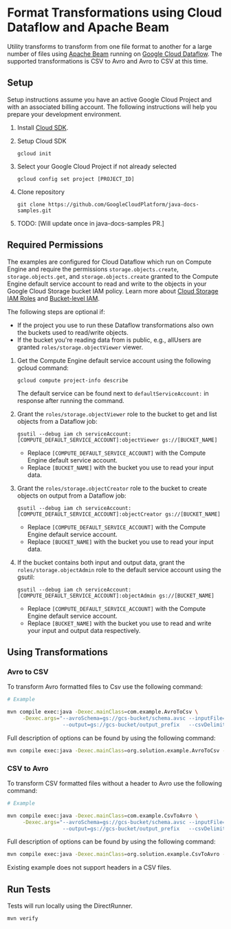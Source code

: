 # Format Transformations using Cloud Dataflow and Apache Beam

Utility transforms to transform from one file format to another for a large number of files using
[Apache Beam][apache_beam] running on [Google Cloud Dataflow][dataflow]. The supported transformations is CSV to Avro and
Avro to CSV at this time.

## Setup

Setup instructions assume you have an active Google Cloud Project and with an associated billing account. The following
instructions will help you prepare your development environment.

1. Install [Cloud SDK][cloud_sdk].
1. Setup Cloud SDK

       gcloud init


1. Select your Google Cloud Project if not already selected

       gcloud config set project [PROJECT_ID]

1. Clone repository

       git clone https://github.com/GoogleCloudPlatform/java-docs-samples.git

1. TODO: [Will update once in java-docs-samples PR.]

## Required Permissions

The examples are configured for Cloud Dataflow which run on Compute Engine and require the permissions
`storage.objects.create`, `storage.objects.get`, and `storage.objects.create` granted to the Compute Engine default
service account to read and write to the objects in your Google Cloud Storage bucket IAM policy. Learn more about
[Cloud Storage IAM Roles][storage_iam_roles] and [Bucket-level IAM][bucket_iam].

The following steps are optional if:

* If the project you use to run these Dataflow transformations also own the buckets used to read/write objects.
* If the bucket you're reading data from is public, e.g., allUsers are granted `roles/storage.objectViewer` viewer.

1. Get the Compute Engine default service account using the following gcloud command:

       gcloud compute project-info describe

   The default service can be found next to `defaultServiceAccount:` in response after running the command.

1. Grant the `roles/storage.objectViewer` role to the bucket to get and list objects from a Dataflow job:

       gsutil --debug iam ch serviceAccount:[COMPUTE_DEFAULT_SERVICE_ACCOUNT]:objectViewer gs://[BUCKET_NAME]

   * Replace `[COMPUTE_DEFAULT_SERVICE_ACCOUNT]` with the Compute Engine default service account.
   * Replace `[BUCKET_NAME]` with the bucket you use to read your input data.

1. Grant the `roles/storage.objectCreator` role to the bucket to create objects on output from a Dataflow job:

       gsutil --debug iam ch serviceAccount:[COMPUTE_DEFAULT_SERVICE_ACCOUNT]:objectCreator gs://[BUCKET_NAME]

   * Replace `[COMPUTE_DEFAULT_SERVICE_ACCOUNT]` with the Compute Engine default service account.
   * Replace `[BUCKET_NAME]` with the bucket you use to read your input data.

1. If the bucket contains both input and output data, grant the `roles/storage.objectAdmin` role to the default service
   account using the gsutil:

       gsutil --debug iam ch serviceAccount:[COMPUTE_DEFAULT_SERVICE_ACCOUNT]:objectAdmin gs://[BUCKET_NAME]

   * Replace `[COMPUTE_DEFAULT_SERVICE_ACCOUNT]` with the Compute Engine default service account.
   * Replace `[BUCKET_NAME]` with the bucket you use to read and write your input and output data respectively.

## Using Transformations

### Avro to CSV

To transform Avro formatted files to Csv use the following command:

```bash
# Example

mvn compile exec:java -Dexec.mainClass=com.example.AvroToCsv \
     -Dexec.args="--avroSchema=gs://gcs-bucket/schema.avsc --inputFile=gs://gcs-bucket/*.avro
                  --output=gs://gcs-bucket/output_prefix   --csvDelimiter=, --runner=Dataflow"
```

Full description of options can be found by using the following command:

```bash
mvn compile exec:java -Dexec.mainClass=org.solution.example.AvroToCsv -Dexec.args="--help=org.solution.example.SampleOptions"
```

### CSV to Avro

To transform CSV formatted files without a header to Avro use the following command:

```bash
# Example

mvn compile exec:java -Dexec.mainClass=com.example.CsvToAvro \
     -Dexec.args="--avroSchema=gs://gcs-bucket/schema.avsc --inputFile=gs://gcs-bucket/*.csv
                  --output=gs://gcs-bucket/output_prefix   --csvDelimiter=, --runner=Dataflow"
```

Full description of options can be found by using the following command:

```bash
mvn compile exec:java -Dexec.mainClass=org.solution.example.CsvToAvro -Dexec.args="--help=org.solution.example.SampleOptions"
```

Existing example does not support headers in a CSV files.

## Run Tests

Tests will run locally using the DirectRunner.


    mvn verify

[storage_iam_roles]: https://cloud.google.com/storage/docs/access-control/iam-roles
[bucket_iam]: https://cloud.google.com/storage/docs/access-control/iam
[cloud_sdk]: https://cloud.google.com/sdk/docs/
[dataflow]: https://cloud.google.com/dataflow/docs/
[apache_beam]: https://beam.apache.org/
